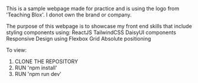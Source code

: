 This is a sample webpage made for practice and is using the logo from 'Teaching Blox'. I donot own the brand or company.

The purpose of this webpage is to showcase my front end skills that include styling components using:
  ReactJS
  TailwindCSS
  DaisyUI components
  Responsive Design using Flexbox Grid
  Absolute positioning

To view:
1) CLONE THE REPOSITORY
2) RUN 'npm install'
3) RUN 'npm run dev'
